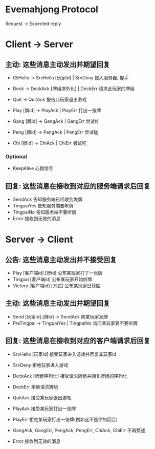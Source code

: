 # Evemahjong Protocol

Request -> Expected reply

# Client -> Server
## 主动: 这些消息主动发出并期望回复
- CliHello -> SrvHello [玩家id] | SrvDeny
接入服务器, 握手
- Deck -> DeckAck [牌组序列化] | DeckErr
请求此玩家的牌组
- Quit -> QuitAck
报告此玩家退出游戏

- Play [牌id] -> PlayAck | PlayErr
打出一张牌

- Gang [牌id] -> GangAck | GangErr
尝试杠
- Peng [牌id] -> PengAck | PengErr
尝试碰
- Chi [牌id] -> ChiAck | ChiErr
尝试吃

### Optional
- KeepAlive
心跳信号

## 回复: 这些消息在接收到对应的服务端请求后回复
- SendAck
告知服务端已经收到发牌
- TingpaiYes
告知服务端要听牌
- TingpaiNo
告知服务端不要听牌
- Error
接收到无效的消息

# Server -> Client
## 公告: 这些消息主动发出并不接受回复
- Play [客户端id] [牌id]
公布某玩家打了一张牌
- Tingpai [客户端id]
公布某玩家开始听牌
- Victory [客户端id] [方式]
公布某玩家已获胜

## 主动: 这些消息主动发出并期望回复
- Send [玩家id] [牌id] -> SendAck
向某玩家发牌
- PreTingpai -> TingpaiYes | TingpaiNo
询问某玩家要不要听牌

## 回复: 这些消息在接收到对应的客户端请求后回复
- SrvHello [玩家id]
接受玩家进入游戏并回复其玩家id
- SrvDeny
拒绝玩家进入游戏

- DeckAck [牌组序列化]
接受请求牌组并回复牌组的序列化
- DeckErr
拒绝请求牌组
- QuitAck
接受某玩家退出游戏
- PlayAck
接受某玩家打出一张牌
- PlayErr
拒绝某玩家打出一张牌(例如这不是你的回合)
- GangAck, GangErr, PengAck, PengErr, ChiAck, ChiErr
不再赘述
- Error
接收到无效的消息
